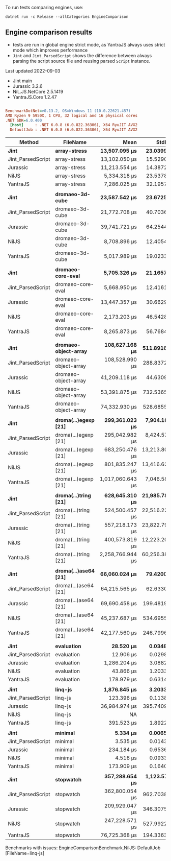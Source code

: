 To run tests comparing engines, use:

```
dotnet run -c Release --allCategories EngineComparison
```

## Engine comparison results 

* tests are run in global engine strict mode, as YantraJS always uses strict mode which improves performance
* `Jint` and `Jint_ParsedScript` shows the difference between always parsing the script source file and reusing parsed `Script` instance.

Last updated 2022-09-03

* Jint main
* Jurassic 3.2.6
* NiL.JS.NetCore 2.5.1419
* YantraJS.Core 1.2.47


``` ini

BenchmarkDotNet=v0.13.2, OS=Windows 11 (10.0.22621.457)
AMD Ryzen 9 5950X, 1 CPU, 32 logical and 16 physical cores
.NET SDK=6.0.400
  [Host]     : .NET 6.0.8 (6.0.822.36306), X64 RyuJIT AVX2
  DefaultJob : .NET 6.0.8 (6.0.822.36306), X64 RyuJIT AVX2


```
|            Method |             FileName |             Mean |         StdDev | Rank |     Allocated |
|------------------ |--------------------- |-----------------:|---------------:|-----:|--------------:|
|              **Jint** |         **array-stress** |    **13,507.095 μs** |     **23.0399 μs** |    **5** |     **8745627 B** |
| Jint_ParsedScript |         array-stress |    13,102.050 μs |     15.5290 μs |    4 |     8723795 B |
|          Jurassic |         array-stress |    11,213.554 μs |     14.3872 μs |    3 |    11926461 B |
|             NilJS |         array-stress |     5,334.318 μs |     23.5378 μs |    1 |     4553815 B |
|          YantraJS |         array-stress |     7,286.025 μs |     32.1957 μs |    2 |     6318022 B |
|                   |                      |                  |                |      |               |
|              **Jint** |      **dromaeo-3d-cube** |    **23,587.542 μs** |     **23.6725 μs** |    **4** |     **7247466 B** |
| Jint_ParsedScript |      dromaeo-3d-cube |    21,772.708 μs |     40.7036 μs |    3 |     7005434 B |
|          Jurassic |      dromaeo-3d-cube |    39,741.721 μs |     64.2544 μs |    5 |    10925914 B |
|             NilJS |      dromaeo-3d-cube |     8,708.896 μs |     12.4054 μs |    2 |     4125451 B |
|          YantraJS |      dromaeo-3d-cube |     5,017.989 μs |     19.0233 μs |    1 |     8786605 B |
|                   |                      |                  |                |      |               |
|              **Jint** |    **dromaeo-core-eval** |     **5,705.326 μs** |     **21.1657 μs** |    **2** |      **350102 B** |
| Jint_ParsedScript |    dromaeo-core-eval |     5,668.950 μs |     12.4161 μs |    2 |      336990 B |
|          Jurassic |    dromaeo-core-eval |    13,447.357 μs |     30.6629 μs |    4 |     2971062 B |
|             NilJS |    dromaeo-core-eval |     2,173.203 μs |     46.5428 μs |    1 |     1595219 B |
|          YantraJS |    dromaeo-core-eval |     8,265.873 μs |     56.7684 μs |    3 |    37131603 B |
|                   |                      |                  |                |      |               |
|              **Jint** | **dromaeo-object-array** |   **108,627.168 μs** |    **511.8916 μs** |    **4** |   **103655627 B** |
| Jint_ParsedScript | dromaeo-object-array |   108,528.990 μs |    288.8372 μs |    4 |   103625558 B |
|          Jurassic | dromaeo-object-array |    41,209.118 μs |     44.6309 μs |    1 |    26433962 B |
|             NilJS | dromaeo-object-array |    53,391.875 μs |    732.5365 μs |    2 |    18027054 B |
|          YantraJS | dromaeo-object-array |    74,332.930 μs |    528.6855 μs |    3 |    24735409 B |
|                   |                      |                  |                |      |               |
|              **Jint** | **droma(...)egexp [21]** |   **299,361.023 μs** |  **7,904.1811 μs** |    **1** |   **241632484 B** |
| Jint_ParsedScript | droma(...)egexp [21] |   295,042.982 μs |  8,424.5753 μs |    1 |   247151352 B |
|          Jurassic | droma(...)egexp [21] |   683,250.476 μs | 13,213.8098 μs |    2 |   842918784 B |
|             NilJS | droma(...)egexp [21] |   801,835.247 μs | 13,416.6210 μs |    3 |   901970880 B |
|          YantraJS | droma(...)egexp [21] | 1,017,060.643 μs |  7,046.5834 μs |    4 |   964707752 B |
|                   |                      |                  |                |      |               |
|              **Jint** | **droma(...)tring [21]** |   **628,645.310 μs** | **21,985.7843 μs** |    **4** |  **1363791136 B** |
| Jint_ParsedScript | droma(...)tring [21] |   524,500.457 μs | 22,516.2241 μs |    2 |  1363541192 B |
|          Jurassic | droma(...)tring [21] |   557,218.173 μs | 23,822.7984 μs |    3 |  1493044472 B |
|             NilJS | droma(...)tring [21] |   400,573.819 μs | 12,223.2081 μs |    1 |  1446930864 B |
|          YantraJS | droma(...)tring [21] | 2,258,766.944 μs | 60,256.3876 μs |    5 | 16092618624 B |
|                   |                      |                  |                |      |               |
|              **Jint** | **droma(...)ase64 [21]** |    **66,060.024 μs** |     **79.4200 μs** |    **4** |     **8049804 B** |
| Jint_ParsedScript | droma(...)ase64 [21] |    64,215.565 μs |     62.6330 μs |    3 |     7968098 B |
|          Jurassic | droma(...)ase64 [21] |    69,690.458 μs |    199.4819 μs |    5 |    76103531 B |
|             NilJS | droma(...)ase64 [21] |    45,237.687 μs |    534.6955 μs |    2 |    51047211 B |
|          YantraJS | droma(...)ase64 [21] |    42,177.560 μs |    246.7996 μs |    1 |   778591540 B |
|                   |                      |                  |                |      |               |
|              **Jint** |           **evaluation** |        **28.520 μs** |      **0.0348 μs** |    **2** |       **34784 B** |
| Jint_ParsedScript |           evaluation |        12.906 μs |      0.0298 μs |    1 |       26752 B |
|          Jurassic |           evaluation |     1,286.204 μs |      3.0882 μs |    5 |      430506 B |
|             NilJS |           evaluation |        43.866 μs |      1.2033 μs |    3 |       22456 B |
|          YantraJS |           evaluation |       178.979 μs |      0.6314 μs |    4 |      178517 B |
|                   |                      |                  |                |      |               |
|              **Jint** |              **linq-js** |     **1,876.845 μs** |      **3.2033 μs** |    **3** |     **1301929 B** |
| Jint_ParsedScript |              linq-js |       123.396 μs |      0.1138 μs |    1 |      230841 B |
|          Jurassic |              linq-js |    36,984.974 μs |    395.7409 μs |    4 |     9526082 B |
|             NilJS |              linq-js |               NA |             NA |    ? |             - |
|          YantraJS |              linq-js |       391.523 μs |      1.8922 μs |    2 |      490377 B |
|                   |                      |                  |                |      |               |
|              **Jint** |              **minimal** |         **5.334 μs** |      **0.0065 μs** |    **3** |       **14120 B** |
| Jint_ParsedScript |              minimal |         3.535 μs |      0.0143 μs |    1 |       12680 B |
|          Jurassic |              minimal |       234.184 μs |      0.6536 μs |    5 |      395505 B |
|             NilJS |              minimal |         4.516 μs |      0.0933 μs |    2 |        4272 B |
|          YantraJS |              minimal |       173.909 μs |      0.1640 μs |    4 |      174668 B |
|                   |                      |                  |                |      |               |
|              **Jint** |            **stopwatch** |   **357,288.654 μs** |  **1,123.5726 μs** |    **4** |    **38906408 B** |
| Jint_ParsedScript |            stopwatch |   362,800.054 μs |    962.7038 μs |    5 |    38890808 B |
|          Jurassic |            stopwatch |   209,929.047 μs |    346.3075 μs |    2 |   160703632 B |
|             NilJS |            stopwatch |   247,228.571 μs |    527.9922 μs |    3 |    85866368 B |
|          YantraJS |            stopwatch |    76,725.368 μs |    194.3363 μs |    1 |   259048377 B |

Benchmarks with issues:
  EngineComparisonBenchmark.NilJS: DefaultJob [FileName=linq-js]
